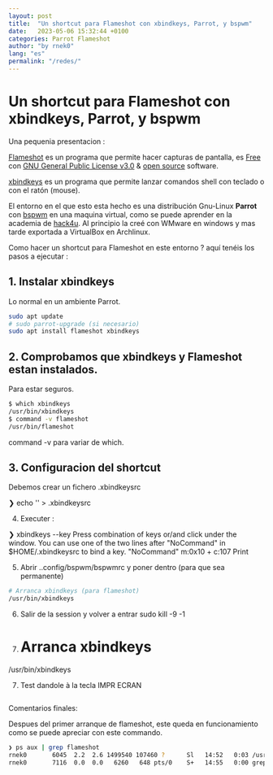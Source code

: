 ```yaml
---
layout: post
title:  "Un shortcut para Flameshot con xbindkeys, Parrot, y bspwm"
date:   2023-05-06 15:32:44 +0100
categories: Parrot Flameshot
author: "by rnek0"
lang: "es"
permalink: "/redes/"
---
```


# Un shortcut para Flameshot con xbindkeys, Parrot, y bspwm

Una pequenia presentacion :

[Flameshot](https://flameshot.org/) es un programa que permite hacer capturas de pantalla, es [Free](https://github.com/flameshot-org/flameshot/blob/master/LICENSE) con [GNU General Public License v3.0](https://www.gnu.org/licenses/gpl-3.0.en.html) & [open source](https://opensource.org/) software. 

[xbindkeys](https://www.nongnu.org/xbindkeys/) es un programa que permite lanzar comandos shell con teclado o con el ratón (mouse).

El entorno en el que esto esta hecho es una distribución Gnu-Linux **Parrot** con [bspwm](https://github.com/baskerville/bspwm) en una maquina virtual, como se puede aprender en la academia de [hack4u](https://hack4u.io/cursos/personalizacion-de-entorno-en-linux/). Al principio la creé con WMware en windows y mas tarde exportada a VirtualBox en Archlinux.

Como hacer un shortcut para Flameshot en este entorno ? aquí tenéis los pasos a ejecutar :

## 1. Instalar xbindkeys

Lo normal en un ambiente Parrot.

```bash
sudo apt update
# sudo parrot-upgrade (si necesario)
sudo apt install flameshot xbindkeys
```

## 2. Comprobamos que xbindkeys y Flameshot estan instalados.

Para estar seguros.

```bash
$ which xbindkeys
/usr/bin/xbindkeys
$ command -v flameshot
/usr/bin/flameshot
```

command -v para variar de which.

## 3. Configuracion del shortcut

Debemos crear un fichero .xbindkeysrc

❯ echo '' > .xbindkeysrc

4. Executer :

❯ xbindkeys --key
Press combination of keys or/and click under the window.
You can use one of the two lines after "NoCommand"
in $HOME/.xbindkeysrc to bind a key.
"NoCommand"
    m:0x10 + c:107
    Print
    
5. Abrir ..config/bspwm/bspwmrc y poner dentro (para que sea permanente)

```bash
# Arranca xbindkeys (para flameshot)
/usr/bin/xbindkeys
```

6. Salir de la session y volver a entrar
sudo kill -9 -1

6. # Arranca xbindkeys
/usr/bin/xbindkeys

7. Test dandole à la tecla IMPR ECRAN

![]()



Comentarios finales:

Despues del primer arranque de flameshot, este queda en funcionamiento como se puede apreciar con este commando.

```bash
❯ ps aux | grep flameshot
rnek0       6045  2.2  2.6 1499540 107460 ?      Sl   14:52   0:03 /usr/bin/flameshot
rnek0       7116  0.0  0.0   6260   648 pts/0    S+   14:55   0:00 grep --color=auto flameshot
```

